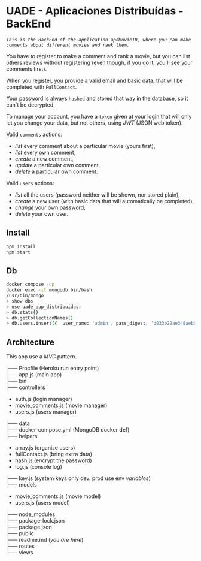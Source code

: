 # UADE - Aplicaciones Distribuídas - BackEnd

*`This is the BackEnd of the application apdMovie10, where you can make comments about different movies and rank them.`*

You have to register to make a comment and rank a movie, but you can list others reviews without registering (even though, if you do it, you´ll see your comments first).

When you register, you provide a valid email and basic data, that will be completed with `FullContact`. 

Your password is always `hashed` and stored that way in the database, so it can´t be decrypted. 

To manage your account, you have a `token` given at your login that will only let you change your data, but not others, using *JWT* (JSON web token). 

Valid `comments` actions: 

- *list* every comment about a particular movie (yours first),
- *list* every own comment,
- *create* a new comment,
- *update* a particular own comment,
- *delete* a particular own comment.

Valid `users` actions: 

- *list* all the users (password neither will be shown, nor stored plain),
- *create* a new user (with basic data that will automatically be completed),
- *change* your own password,
- *delete* your own user.


## Install

```sh
npm install
npm start
```

## Db

 ```sh
 docker compose -up
 docker exec -it mongodb bin/bash
 /usr/bin/mongo
 > show dbs
 > use uade_app_distribuidas;
 > db.stats()
 > db.getCollectionNames()
 > db.users.insert({  user_name: 'admin', pass_digest: 'd033e22ae348aeb5660fc2140aec35850c4da997', mail: 'admin@app_distrib.com' })
 ```

## Architecture

This app use a *MVC* pattern.

├── Procfile (Heroku run entry point)  
├── app.js (main app)  
├── bin  
├── controllers 
- auth.js (login manager) 
- movie_comments.js (movie manager) 
- users.js (users manager)  

├── data  
├── docker-compose.yml (MongoDB docker def)  
├── helpers 
- array.js (organize users) 
- fullContact.js (bring extra data) 
- hash.js (encrypt the password) 
- log.js (console log)

├── key.js (system keys only dev. prod use env *variables*)  
├── models
- movie_comments.js (movie model) 
- users.js (users model)

├── node_modules  
├── package-lock.json  
├── package.json  
├── public  
├── readme.md (*you are here*)  
├── routes  
└── views